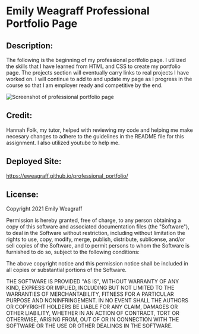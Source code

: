 # Emily Weagraff Professional Portfolio Page

## Description:

The following is the beginning of my professional portfolio page. I utilized the skills that I have learned from HTML and CSS to create my portfolio page. The projects section will eventually carry links to real projects I have worked on. I will continue to add to and update my page as I progress in the course so that I am employer ready and competitive by the end.

![Screenshot of professional portfolio page](assets/images/professionalportfoliowebpage.png)

## Credit:

Hannah Folk, my tutor, helped with reviewing my code and helping me make necesary changes to adhere to the guidelines in the README file for this assignment. I also utilized youtube to help me.

## Deployed Site:

https://eweagraff.github.io/professional_portfolio/

## License:

Copyright 2021 Emily Weagraff

Permission is hereby granted, free of charge, to any person obtaining a copy of this software and associated documentation files (the "Software"), to deal in the Software without restriction, including without limitation the rights to use, copy, modify, merge, publish, distribute, sublicense, and/or sell copies of the Software, and to permit persons to whom the Software is furnished to do so, subject to the following conditions:

The above copyright notice and this permission notice shall be included in all copies or substantial portions of the Software.

THE SOFTWARE IS PROVIDED "AS IS", WITHOUT WARRANTY OF ANY KIND, EXPRESS OR IMPLIED, INCLUDING BUT NOT LIMITED TO THE WARRANTIES OF MERCHANTABILITY, FITNESS FOR A PARTICULAR PURPOSE AND NONINFRINGEMENT. IN NO EVENT SHALL THE AUTHORS OR COPYRIGHT HOLDERS BE LIABLE FOR ANY CLAIM, DAMAGES OR OTHER LIABILITY, WHETHER IN AN ACTION OF CONTRACT, TORT OR OTHERWISE, ARISING FROM, OUT OF OR IN CONNECTION WITH THE SOFTWARE OR THE USE OR OTHER DEALINGS IN THE SOFTWARE.
